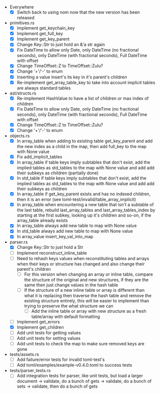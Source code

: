 * Everywhere
	- [x] Switch back to using nom now that the new version has been released

* primitives.rs
	- [x] Implement get_keychain_key
	- [x] Implement get_full_key
	- [x] Implement get_key_parent
	- [x] Change Key::Str to just hold an &'a str again
	- [x] Fix DateTime to allow only Date, only DateTime (no fractional seconds), only DateTime (with fractional seconds), Full DateTime with offset
	- [x] Change TimeOffset::Z to TimeOffset::Zulu?
	- [x] Change '+'/'-' to enum
	- [x] Inserting a value insert's its key in it's parent's children 
	- [x] Re-implement get_array_table_key to take into account implicit tables are always standard tables

* ast/structs.rs
	- [x] Re-implement HashValue to have a list of children or max index of children
	- [x] Fix DateTime to allow only Date, only DateTime (no fractional seconds), only DateTime (with fractional seconds), Full DateTime with offset
	- [x] Change TimeOffset::Z to TimeOffset::Zulu?
	- [x] Change '+'/'-' to enum

* objects.rs
	- [x] In array_table when adding to existing table get_key_parent and add the new index as a child in the map, then add full_key to the map with None value
	- [x] Fix add_implicit_tables
	- [x] In array_table if table keys imply subtables that don't exist, add the implied tables as std_tables to the map with None value and add add their subkeys as children (partially done)
	- [x] In std_table if table keys imply subtables that don't exist, add the implied tables as std_tables to the map with None value and add add their subkeys as children
	- [x] In array_table if get_key_parent exists and has no indexed children, then it is an error (see toml-test/invalid/table_array_implicit)
	- [x] In array_table when encountering a new table that isn't a subtable of the last table, rebuild last_array_tables and last_array_tables_index by starting at the first subkey, looking up it's children and so-on, if the array_table already exists
	- [x] In array_table always add new table to map with None value
	- [x] In std_table always add new table to map with None value
	- [x] In array_value insert_key_val_into_map

* parser.rs
	- [x] Change Key::Str to just hold a Str
	- [ ] Implement reconstruct_inline_table
	- [ ] Need to rehash keys values when reconstituting tables and arrays when their keys or structure has changed and also change their parent's children
		- [ ] For this version when changing an array or inline table, compare the structure of the original and new structures, if they are the same then just change values in the hash table
		- [ ] If the structure of a new inline table or array is different than what it is replacing then traverse the hash table and remove the existing structure entirely, this will be easier to implement than trying to preserve the what structure we can
			- [ ] Add the inline table or array with new structure as a fresh table/array with default formatting
	- [ ] Implement get_errors
	- [x] Implement get_children
	- [ ] Add unit tests for getting values
	- [ ] Add unit tests for setting values
	- [ ] Add unit tests to check the map to make sure removed keys are gone

* tests/assets.rs
	- [ ] Add failure/error tests for invalid toml-test's
	- [ ] Add toml/examples/example-v0.4.0.toml to success tests

* tests/parser_tests.rs
	- [ ] Add integration tests for parser, like unit tests, but load a larger document -> validate, do a bunch of gets -> validate, do a bunch of sets -> validate, then do a bunch of gets
